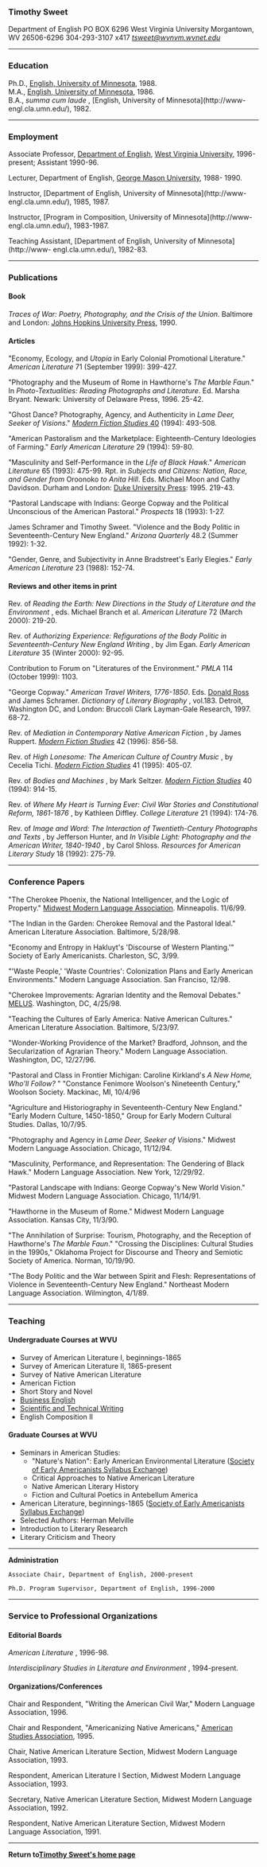 ###  Timothy Sweet

Department of English PO BOX 6296 West Virginia University Morgantown, WV
26506-6296 304-293-3107 x417
_[tsweet@wvnvm.wvnet.edu](mailto:tsweet@wvnvm.wvnet.edu)_

* * *

###  Education

Ph.D., [English, University of Minnesota](http://www-engl.cla.umn.edu/),
1988\.  
M.A., [English, University of Minnesota](http://www-engl.cla.umn.edu/), 1986.  
B.A., _summa cum laude_ , [English, University of Minnesota](http://www-
engl.cla.umn.edu/), 1982.

* * *

###  Employment

Associate Professor, [Department of English](http://www.as.wvu.edu/english/),
[West Virginia University](http://www.wvu.edu), 1996-present; Assistant
1990-96.

Lecturer, Department of English, [George Mason
University](http://www.gmu.edu/), 1988- 1990.

Instructor, [Department of English, University of Minnesota](http://www-
engl.cla.umn.edu/), 1985, 1987.

Instructor, [Program in Composition, University of Minnesota](http://www-
engl.cla.umn.edu/), 1983-1987.

Teaching Assistant, [Department of English, University of
Minnesota](http://www-  engl.cla.umn.edu/), 1982-83.

* * *

###  Publications

####  Book

_Traces of War: Poetry, Photography, and the Crisis of the Union_. Baltimore
and London: [Johns Hopkins University Press](http://jhupress.jhu.edu/press/),
1990.

####  Articles

 "Economy, Ecology, and _Utopia_ in Early Colonial Promotional Literature."
_American Literature_ 71 (September 1999): 399-427.

"Photography and the Museum of Rome in Hawthorne's _The Marble Faun_." In
_Photo-Textualities: Reading Photographs and Literature_. Ed. Marsha Bryant.
Newark: University of Delaware Press, 1996. 25-42.

"Ghost Dance? Photography, Agency, and Authenticity in _Lame Deer, Seeker of
Visions_." [_Modern Fiction Studies_
40](http://muse.jhu.edu/journals/mfs/toc/mfsv040.html#v040.3) (1994): 493-508.

"American Pastoralism and the Marketplace: Eighteenth-Century Ideologies of
Farming." _Early American Literature_ 29 (1994): 59-80.

"Masculinity and Self-Performance in the _Life of Black Hawk_." _American
Literature_ 65 (1993): 475-99. Rpt. in _Subjects and Citizens: Nation, Race,
and Gender from_ Oroonoko _to Anita Hill_. Eds. Michael Moon and Cathy
Davidson. Durham and London: [Duke University
Press](http://www.duke.edu/web/dupress/): 1995. 219-43.

"Pastoral Landscape with Indians: George Copway and the Political Unconscious
of the American Pastoral." _Prospects_ 18 (1993): 1-27.

James Schramer and Timothy Sweet. "Violence and the Body Politic in
Seventeenth-Century New England." _Arizona Quarterly_ 48.2 (Summer 1992):
1-32.

"Gender, Genre, and Subjectivity in Anne Bradstreet's Early Elegies." _Early
American Literature_ 23 (1988): 152-74.  


####  Reviews and other items in print

Rev. of _Reading the Earth: New Directions in the Study of Literature and the
Environment_ , eds. Michael Branch et al.  _American Literature_ 72 (March
2000): 219-20.

Rev. of _Authorizing Experience: Refigurations of the Body Politic in
Seventeenth-Century New England Writing_ , by Jim Egan.  _Early American
Literature_ 35 (Winter 2000): 92-95.

Contribution to Forum on "Literatures of the Environment."  _PMLA_ 114
(October 1999): 1103.

"George Copway." _American Travel Writers, 1776-1850_. Eds. [Donald
Ross](http://www-engl.cla.umn.edu/Faculty/Ross/ross.htm) and James Schramer.
_Dictionary of Literary Biography_ , vol.183.  Detroit, Washington DC, and
London: Bruccoli Clark Layman-Gale Research, 1997.  68-72.

Rev. of _Mediation in Contemporary Native American Fiction_ , by James
Ruppert. _[Modern Fiction
Studies](http://muse.jhu.edu/journals/mfs/index.html)_ 42 (1996): 856-58.

Rev. of _High Lonesome: The American Culture of Country Music_ , by Cecelia
Tichi. _[Modern Fiction Studies](http://muse.jhu.edu/journals/mfs/index.html)_
41 (1995): 405-07.

Rev. of _Bodies and Machines_ , by Mark Seltzer. _[Modern Fiction
Studies](http://muse.jhu.edu/journals/mfs/index.html)_ 40 (1994): 914-15.

Rev. of _Where My Heart is Turning Ever: Civil War Stories and Constitutional
Reform, 1861-1876_ , by Kathleen Diffley. _College Literature_ 21 (1994):
174-76.

Rev. of _Image and Word: The Interaction of Twentieth-Century Photographs and
Texts_ , by Jefferson Hunter, and _In Visible Light: Photography and the
American Writer, 1840-1940_ , by Carol Shloss. _Resources for American
Literary Study_ 18 (1992): 275-79.

* * *

###  Conference Papers

"The Cherokee Phoenix, the National Intelligencer, and the Logic of Property."
[ Midwest Modern Language Association](http://www.uiowa.edu/~mmla/).
Minneapolis.  11/6/99.

"The Indian in the Garden: Cherokee Removal and the Pastoral Ideal."  American
Literature Association.  Baltimore, 5/28/98.

"Economy and Entropy in Hakluyt's 'Discourse of Western Planting.'" Society of
Early Americanists.  Charleston, SC, 3/99.

"'Waste People,' 'Waste Countries': Colonization Plans and Early American
Environments."  Modern Language Association.  San Franciso, 12/98.

"Cherokee Improvements: Agrarian Identity and the Removal Debates."
[MELUS](http://duchess.lib.csufresno.edu/Multicultural/MELUS/Welcome.html).
Washington, DC, 4/25/98.

"Teaching the Cultures of Early America: Native American Cultures." American
Literature Association. Baltimore, 5/23/97.

"Wonder-Working Providence of the Market? Bradford, Johnson, and the
Secularization of Agrarian Theory." Modern Language Association. Washington,
DC, 12/27/96.

"Pastoral and Class in Frontier Michigan: Caroline Kirkland's _A New Home,
Who'll Follow?_ " "Constance Fenimore Woolson's Nineteenth Century," Woolson
Society. Mackinac, MI, 10/4/96

"Agriculture and Historiography in Seventeenth-Century New England." "Early
Modern Culture, 1450-1850," Group for Early Modern Cultural Studies. Dallas,
10/7/95.

"Photography and Agency in _Lame Deer, Seeker of Visions_." Midwest Modern
Language Association. Chicago, 11/12/94.

"Masculinity, Performance, and Representation: The Gendering of Black Hawk."
Modern Language Association. New York, 12/29/92.

"Pastoral Landscape with Indians: George Copway's New World Vision." Midwest
Modern Language Association. Chicago, 11/14/91.

"Hawthorne in the Museum of Rome." Midwest Modern Language Association. Kansas
City, 11/3/90.

"The Annihilation of Surprise: Tourism, Photography, and the Reception of
Hawthorne's _The Marble Faun_." "Crossing the Disciplines: Cultural Studies in
the 1990s," Oklahoma Project for Discourse and Theory and Semiotic Society of
America. Norman, 10/19/90.

"The Body Politic and the War between Spirit and Flesh: Representations of
Violence in Seventeenth-Century New England." Northeast Modern Language
Association. Wilmington, 4/1/89.

* * *

###  Teaching

####  Undergraduate Courses at WVU

  * Survey of American Literature I, beginnings-1865
  * Survey of American Literature II, 1865-present
  * Survey of Native American Literature
  * American Fiction
  * Short Story and Novel
  * [Business English](http://www.as.wvu.edu/~tsweet/105.html)
  * [Scientific and Technical Writing](http://www.as.wvu.edu/~lbrady/engl208.html)
  * English Composition II

####  Graduate Courses at WVU

  * Seminars in American Studies:
    * "Nature's Nation": Early American Environmental Literature ([Society of Early Americanists Syllabus Exchange](http://www.lehigh.edu/~ejg1/syllabus2.html))
    * Critical Approaches to Native American Literature
    * Native American Literary History
    * Fiction and Cultural Poetics in Antebellum America
  * American Literature, beginnings-1865 ([Society of Early Americanists Syllabus Exchange](http://www.lehigh.edu/~ejg1/syllabus2.html))
  * Selected Authors: Herman Melville
  * Introduction to Literary Research
  * Literary Criticism and Theory

* * *

**Administration**

    Associate Chair, Department of English, 2000-present 

    Ph.D. Program Supervisor, Department of English, 1996-2000   


* * *

###  Service to Professional Organizations

####  Editorial Boards

_American Literature_ , 1996-98.

_Interdisciplinary Studies in Literature and Environment_ , 1994-present.

####  Organizations/Conferences

Chair and Respondent, "Writing the American Civil War," Modern Language
Association, 1996.

Chair and Respondent, "Americanizing Native Americans," [American Studies
Association](http://www.georgetown.edu/crossroads), 1995.

Chair, Native American Literature Section, Midwest Modern Language
Association, 1993\.

Respondent, American Literature I Section, Midwest Modern Language
Association, 1993\.

Secretary, Native American Literature Section, Midwest Modern Language
Association, 1992.

Respondent, Native American Literature Section, Midwest Modern Language
Association, 1991.  


* * *

**Return to[Timothy Sweet's home
page](http://www.as.wvu.edu/~tsweet/home.html)**

